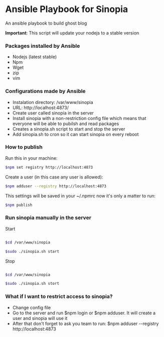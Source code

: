 # Ansible Playbook for Sinopia

An ansible playbook to build ghost blog

**Important**: This script will update your nodejs to a stable version

### Packages installed by Ansible
* Nodejs (latest stable)
* Npm
* Wget
* zip
* vim

### Configurations made by Ansible

* Instalation directory: /var/www/sinopia
* URL: http://localhost:4873/
* Create user called sinopia in the server
* Install sinopia with a non-restriction config file which means that everyone will be able to pubilsh and read packages
* Creates a sinopia.sh script to start and stop the server
* Add sinopia.sh to cron so it can start sinopia on every reboot

### How to publish

Run this in your machine:

```bash
$npm set registry http://localhost:4873
```

Create a user (in this case any user is allowed):

```bash
$npm adduser --registry http://localhost:4873
```

This settings will be saved in your ~/.npmrc now it's only a matter to run:

```bash
$npm publish
```


### Run sinopia manually in the server

Start

```bash

$cd /var/www/sinopia

$sudo ./sinopia.sh start

```
Stop

```bash

$cd /var/www/sinopia

$sudo ./sinopia.sh stort


```

### What if I want to restrict access to sinopia?

* Change config file
* Go to the server and run $npm login or $npm adduser. It will create a user and sinopia will use it
* After that don't forget to ask you team to run: $npm adduser --registry http://localhost:4873
